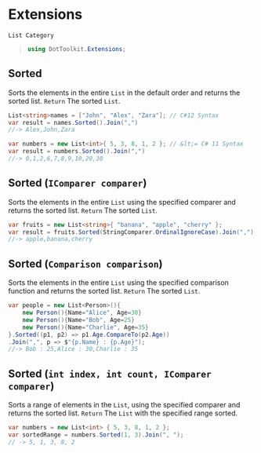 # Extensions
`List Category`
> ```csharp
> using DotToolkit.Extensions;
> ```

## Sorted
Sorts the elements in the entire `List` in the default order and returns the sorted list.
`Return` The sorted `List`.
```csharp
List<string>names = ["John", "Alex", "Zara"]; // C#12 Syntax
var result = names.Sorted().Join(",")
//-> Alex,John,Zara

var numbers = new List<int>{ 5, 3, 8, 1, 2 }; // &lt;= C# 11 Syntax
var result = numbers.Sorted().Join(",")
//-> 0,1,2,6,7,8,9,10,20,30
```

## Sorted (`IComparer comparer`)
Sorts the elements in the entire `List` using the specified comparer and returns the sorted list.
`Return` The sorted `List`.
```csharp
var fruits = new List<string>{ "banana", "apple", "cherry" };
var result = fruits.Sorted(StringComparer.OrdinalIgnoreCase).Join(",")
//-> apple,banana,cherry
```

## Sorted (`Comparison comparison`)
Sorts the elements in the entire `List` using the specified comparison function and returns the sorted list.
`Return` The sorted `List`.
```csharp
var people = new List<Person>(){
    new Person(){Name="Alice", Age=30}
    new Person(){Name="Bob", Age=25}
    new Person(){Name="Charlie", Age=35}
}.Sorted((p1, p2) => p1.Age.CompareTo(p2.Age))
.Join(",", p => $"{p.Name} : {p.Age}");
//-> Bob : 25,Alice : 30,Charlie : 35
```

## Sorted (`int index, int count, IComparer comparer`)
Sorts a range of elements in the `List`, using the specified comparer and returns the sorted list.
`Return` The `List` with the specified range sorted.
```csharp
var numbers = new List<int> { 5, 3, 8, 1, 2 };
var sortedRange = numbers.Sorted(1, 3).Join(", ");
// -> 5, 1, 3, 8, 2
```
